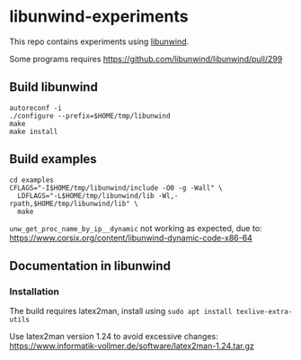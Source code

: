 # libunwind-experiments

This repo contains experiments using [libunwind](https://www.nongnu.org/libunwind/).

Some programs requires https://github.com/libunwind/libunwind/pull/299

## Build libunwind
```
autoreconf -i
./configure --prefix=$HOME/tmp/libunwind
make
make install
```

## Build examples
```
cd examples
CFLAGS="-I$HOME/tmp/libunwind/include -O0 -g -Wall" \
  LDFLAGS="-L$HOME/tmp/libunwind/lib -Wl,-rpath,$HOME/tmp/libunwind/lib" \
  make
```

`unw_get_proc_name_by_ip__dynamic` not working as expected, due to:
https://www.corsix.org/content/libunwind-dynamic-code-x86-64


## Documentation in libunwind

### Installation

The build requires latex2man, install using
`sudo apt install texlive-extra-utils`

Use latex2man version 1.24 to avoid excessive changes:
https://www.informatik-vollmer.de/software/latex2man-1.24.tar.gz
